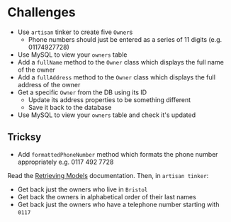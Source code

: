 # Challenges

- Use `artisan` tinker to create five `Owner`s
    - Phone numbers should just be entered as a series of 11 digits (e.g. 01174927728)
- Use MySQL to view your `owners` table
- Add a `fullName` method to the `Owner` class which displays the full name of the owner
- Add a `fullAddress` method to the `Owner` class which displays the full address of the owner
- Get a specific `Owner` from the DB using its ID
    - Update its address properties to be something different
    - Save it back to the database
- Use MySQL to view your `owners` table and check it's updated

## Tricksy

- Add `formattedPhoneNumber` method which formats the phone number appropriately
    e.g. 0117 492 7728

Read the [Retrieving Models](https://laravel.com/docs/7.x/eloquent#retrieving-models) documentation. Then, in `artisan tinker`:

- Get back just the owners who live in `Bristol`
- Get back the owners in alphabetical order of their last names
- Get back just the owners who have a telephone number starting with `0117`
